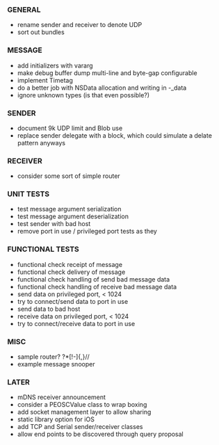 
### GENERAL
- rename sender and receiver to denote UDP
- sort out bundles

### MESSAGE
- add initializers with vararg
- make debug buffer dump multi-line and byte-gap configurable
- implement Timetag
- do a better job with NSData allocation and writing in -_data
- ignore unknown types (is that even possible?)

### SENDER
- document 9k UDP limit and Blob use
- replace sender delegate with a block, which could simulate a delate pattern anyways

### RECEIVER
- consider some sort of simple router

### UNIT TESTS
- test message argument serialization
- test message argument deserialization
- test sender with bad host
- remove port in use / privileged port tests as they 

### FUNCTIONAL TESTS
- functional check receipt of message
- functional check delivery of message
- functional check handling of send bad message data
- functional check handling of receive bad message data
- send data on privileged port, < 1024
- try to connect/send data to port in use
- send data to bad host
- receive data on privileged port, < 1024
- try to connect/receive data to port in use

### MISC
- sample router? ?*[!-]{,}//
- example message snooper

### LATER
- mDNS receiver announcement
- consider a PEOSCValue class to wrap boxing
- add socket management layer to allow sharing
- static library option for iOS
- add TCP and Serial sender/receiver classes
- allow end points to be discovered through query proposal
